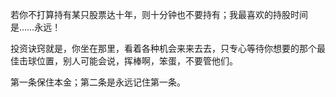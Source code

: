若你不打算持有某只股票达十年，则十分钟也不要持有；我最喜欢的持股时间是……永远！

投资诀窍就是，你坐在那里，看着各种机会来来去去，只专心等待你想要的那个最佳击球位置，别人可能会说，挥棒啊，笨蛋，不要管他们。

第一条保住本金；第二条是永远记住第一条。